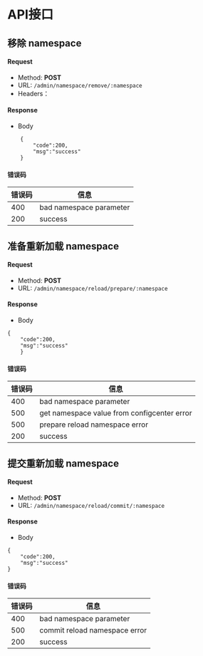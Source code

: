 # API接口

## 移除 namespace

#### Request
- Method: **POST**
- URL:  ```/admin/namespace/remove/:namespace```
- Headers：

#### Response
- Body
```
	{
        "code":200,
	    "msg":"success"
    }
```

#### 错误码

| 错误码 | 信息 |
| --- | --- |
| 400 | bad namespace parameter |
| 200 | success |


## 准备重新加载 namespace

#### Request
- Method: **POST**
- URL:  ```/admin/namespace/reload/prepare/:namespace```

#### Response
- Body
```
{
    "code":200,
	"msg":"success"
    }
```

#### 错误码

| 错误码 | 信息 |
| --- | --- |
| 400 | bad namespace parameter |
| 500 | get namespace value from configcenter error |
| 500 | prepare reload namespace error |
| 200 | success |


## 提交重新加载 namespace

#### Request
- Method: **POST**
- URL:  ```/admin/namespace/reload/commit/:namespace```

#### Response
- Body
```
{
    "code":200,
	"msg":"success"
}
```

#### 错误码

| 错误码 | 信息 |
| --- | --- |
| 400 | bad namespace parameter |
| 500 | commit reload namespace error |
| 200 | success |